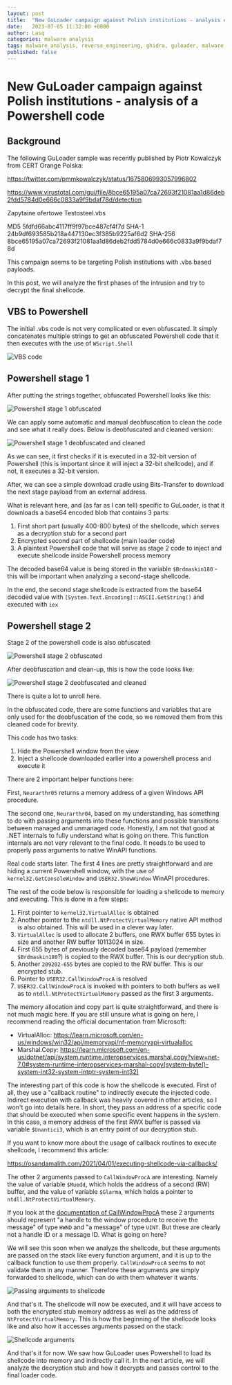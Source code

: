 ```yaml
---
layout: post
title:  "New GuLoader campaign against Polish institutions - analysis of a Powershell code"
date:   2023-07-05 11:32:00 +0800
author: Lasq
categories: malware analysis
tags: malware_analysis, reverse_engineering, ghidra, guloader, malware
published: false
---
```


# New GuLoader campaign against Polish institutions - analysis of a Powershell code

## Background

The following GuLoader sample was recently published by Piotr Kowalczyk from CERT Orange Polska:

https://twitter.com/pmmkowalczyk/status/1675806993057996802


https://www.virustotal.com/gui/file/8bce65195a07ca72693f21081aa1d86deb2fdd5784d0e666c0833a9f9bdaf78d/detection

Zapytaine ofertowe Testosteel.vbs

MD5     5fdfd66abc4117ff9f97bce487cf4f7d
SHA-1   24b9df693585b218a447130ec3f385b9225af6d2
SHA-256 8bce65195a07ca72693f21081aa1d86deb2fdd5784d0e666c0833a9f9bdaf78d

This campaign seems to be targeting Polish institutions with .vbs based payloads.

In this post, we will analyze the first phases of the intrusion and try to decrypt the final shellcode.

## VBS to Powershell

The initial .vbs code is not very complicated or even obfuscated. It simply concatenates multiple strings to get an obfuscated Powershell code that it then executes with the use of `WScript.Shell`

![VBS code](/assets/img/2023-07-05-guloader-polish-first-stages/01_vbs.png)

## Powershell stage 1

After putting the strings together, obfuscated Powershell looks like this:

![Powershell stage 1 obfuscated](/assets/img/2023-07-05-guloader-polish-first-stages/02_powershell_stage1_obfuscated.png)

We can apply some automatic and manual deobfuscation to clean the code and see what it really does. Below is deobfuscated and cleaned version:

![Powershell stage 1 deobfuscated and cleaned](/assets/img/2023-07-05-guloader-polish-first-stages/03_powershell_stage1_deobfuscated.png)

As we can see, it first checks if it is executed in a 32-bit version of Powershell (this is important since it will inject a 32-bit shellcode), and if not, it executes a 32-bit version.

After, we can see a simple download cradle using Bits-Transfer to download the next stage payload from an external address.

What is relevant here, and (as far as I can tell) specific to GuLoader, is that it downloads a base64 encoded blob that contains 3 parts:

1. First short part (usually 400-800 bytes) of the shellcode, which serves as a decryption stub for a second part
2. Encrypted second part of shellcode (main loader code)
3. A plaintext Powershell code that will serve as stage 2 code to inject and execute shellcode inside Powershell process memory


The decoded base64 value is being stored in the variable `$Brdmaskin180` - this will be important when analyzing a second-stage shellcode.

In the end, the second stage shellcode is extracted from the base64 decoded value with `[System.Text.Encoding]::ASCII.GetString()` and executed with `iex`

## Powershell stage 2

Stage 2 of the powershell code is also obfuscated:

![Powershell stage 2 obfuscated](/assets/img/2023-07-05-guloader-polish-first-stages/04_powershell_stage2_obfuscated.png)

After deobfuscation and clean-up, this is how the code looks like:

![Powershell stage 2 deobfuscated and cleaned](/assets/img/2023-07-05-guloader-polish-first-stages/05_powershell_stage2_deobfuscated.png)


There is quite a lot to unroll here. 

In the obfuscated code, there are some functions and variables that are only used for the deobfuscation of the code, so we removed them from this cleaned code for brevity.

This code has two tasks:

1. Hide the Powershell window from the view
2. Inject a shellcode downloaded earlier into a powershell process and execute it

There are 2 important helper functions here:

First, `Neurarthr05` returns a memory address of a given Windows API procedure.

The second one, `Neurarthr04`, based on my understanding, has something to do with passing arguments into these functions and possible transitions between managed and unmanaged code. Honestly, I am not that good at .NET internals to fully understand what is going on there. This function internals are not very relevant to the final code. It needs to be used to properly pass arguments to native WinAPI functions.

Real code starts later. The first 4 lines are pretty straightforward and are hiding a current Powershell window, with the use of `kernel32.GetConsoleWindow` and `USER32.ShowWindow` WinAPI procedures.

The rest of the code below is responsible for loading a shellcode to memory and executing. This is done in a few steps:

1. First pointer to `kernel32.VirtualAlloc` is obtained
2. Another pointer to the `ntdll.NtProtectVirtualMemory` native API method is also obtained. This will be used in a clever way later. 
3. `VirtualAlloc` is used to allocate 2 buffers, one RWX buffer 655 bytes in size and another RW buffer 10113024 in size.
4. First 655 bytes of previously decoded base64 payload (remember `$Brdmaskin180`?) is copied to the RWX buffer. This is our decryption stub.
5. Another `209202-655` bytes are copied to the RW buffer. This is our encrypted stub.
6. Pointer to `USER32.CallWindowProcA` is resolved
7. `USER32.CallWindowProcA` is invoked with pointers to both buffers as well as to `ntdll.NtProtectVirtualMemory` passed as the first 3 arguments.

The memory allocation and copy part is quite straightforward, and there is not much magic here. If you are still unsure what is going on here, I recommend reading the official documentation from Microsoft: 

* VirtualAlloc: https://learn.microsoft.com/en-us/windows/win32/api/memoryapi/nf-memoryapi-virtualalloc
* Marshal.Copy: https://learn.microsoft.com/en-us/dotnet/api/system.runtime.interopservices.marshal.copy?view=net-7.0#system-runtime-interopservices-marshal-copy(system-byte()-system-int32-system-intptr-system-int32)

The interesting part of this code is how the shellcode is executed. First of all, they use a "callback routine" to indirectly execute the injected code. Indirect execution with callback was heavily covered in other articles, so I won't go into details here. In short, they pass an address of a specific code that should be executed when some specific event happens in the system. In this case, a memory address of the first RWX buffer is passed via variable `$Unantici3`, which is an entry point of our decryption stub. 

If you want to know more about the usage of callback routines to execute shellcode, I recommend this article:

https://osandamalith.com/2021/04/01/executing-shellcode-via-callbacks/

The other 2 arguments passed to `CallWindowProcA` are interesting. Namely the value of variable `$Muedd`, which holds the address of a second (RW) buffer, and the value of variable `$Glarma`, which holds a pointer to `ntdll.NtProtectVirtualMemory`.

If you look at the [documentation of CallWindowProcA](https://learn.microsoft.com/en-us/windows/win32/api/winuser/nf-winuser-callwindowproca) these 2 arguments should represent "a handle to the window procedure to receive the message" of type `HWND` and "a message" of type `UINT`. But these are clearly not a handle ID or a message ID. What is going on here?

We will see this soon when we analyze the shellcode, but these arguments are passed on the stack like every function argument, and it is up to the callback function to use them properly. `CallWindowProcA` seems to not validate them in any manner. Therefore these arguments are simply forwarded to shellcode, which can do with them whatever it wants.

![Passing arguments to shellcode](/assets/img/2023-07-05-guloader-polish-first-stages/06_powershell_stage2_arguments.png)

And that's it. The shellcode will now be executed, and it will have access to both the encrypted stub memory address as well as the address of `NtProtectVirtualMemory`. This is how the beginning of the shellcode looks like and also how it accesses arguments passed on the stack:

![Shellcode arguments](/assets/img/2023-07-05-guloader-polish-first-stages/07_shellcode_stage1_arguments.png)

And that's it for now. We saw how GuLoader uses Powershell to load its shellcode into memory and indirectly call it. In the next article, we will analyze the decryption stub and how it decrypts and passes control to the final loader code.
